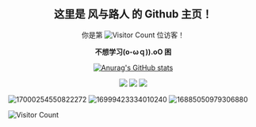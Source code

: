 <div id="title" align=center>

## 这里是 风与路人 的 Github 主页！

你是第 ![Visitor Count](https://profile-counter.glitch.me/Yaten-Z/count.svg) 位访客！

**不想学习(o-ωｑ)).oO 困**



[![Anurag's GitHub stats](https://github-readme-stats.vercel.app/api?username=Yaten-Z&show_icons=true&theme=tokyonight)](https://b23.tv/iEJTnPp)

![](https://img.shields.io/badge/讨厌-学习-yellow) 
![](https://img.shields.io/badge/性格-开朗-red) 
![](https://img.shields.io/badge/爱好-二次元-red)

</div>

![17000254550822272](https://s1.imagehub.cc/images/2025/06/15/4263fe40f1cfba9f42720e1dffee06c6.webp)
![16999423334010240](https://s1.imagehub.cc/images/2025/06/15/cd30644088fbc6cf43eb15569eec519e.webp)
![16885050979306880](https://s1.imagehub.cc/images/2025/06/15/25413eef9fc154bd76d0bf82dbc9e100.webp)

![Visitor Count](https://profile-counter.glitch.me/Yaten-Z/count.svg)

[github-sub-title:img]: https://readme-typing-svg.herokuapp.com?font=Segoe+Script&center=true&lines=Yaten-Z.

<!--
**Yaten-Z/Yaten-Z** is a ✨ _special_ ✨ repository because its `README.md` (this file) appears on your GitHub profile.

Here are some ideas to get you started:

- 🔭 I’m currently working on ...
- 🌱 I’m currently learning ...
- 👯 I’m looking to collaborate on ...
- 🤔 I’m looking for help with ...
- 💬 Ask me about ...
- 📫 How to reach me: ...
- 😄 Pronouns: ...
- ⚡ Fun fact: ...
-->

